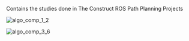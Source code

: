 Contains the studies done in The Construct ROS Path Planning Projects

![algo_comp_1_2](https://user-images.githubusercontent.com/25280664/139452478-5a59fa88-9860-48b8-8dd6-84dc0e310354.gif)

![algo_comp_3_6](https://user-images.githubusercontent.com/25280664/139453911-85890a3c-56e1-440a-b11d-1a572ad0428d.gif)

